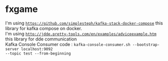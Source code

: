 # fxgame
I'm using <code>https://github.com/simplesteph/kafka-stack-docker-compose</code> this library for kafka compose on docker.<br>
I'm using <code>http://jdde.pretty-tools.com/en/examples/adviceexample.htm</code> this library for dde communication <br>
Kafka Console Consumer code : <code>kafka-console-consumer.sh --bootstrap-server localhost:9092 --topic test --from-beginning<Code>
